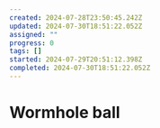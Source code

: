 ```yaml
---
created: 2024-07-28T23:50:45.242Z
updated: 2024-07-30T18:51:22.052Z
assigned: ""
progress: 0
tags: []
started: 2024-07-29T20:51:12.398Z
completed: 2024-07-30T18:51:22.052Z
---
```


# Wormhole ball
